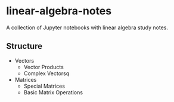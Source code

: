 # linear-algebra-notes

A collection of Jupyter notebooks with linear algebra study notes.

## Structure

-   Vectors
    -   Vector Products
    -   Complex Vectorsq
-   Matrices
    -   Special Matrices
    -   Basic Matrix Operations

